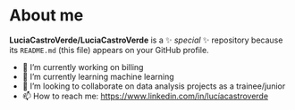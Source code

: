 # About me


**LuciaCastroVerde/LuciaCastroVerde** is a ✨ _special_ ✨ repository because its `README.md` (this file) appears on your GitHub profile.



- 🔭 I’m currently working on billing
- 🌱 I’m currently learning machine learning
- 👯 I’m looking to collaborate on data analysis projects as a trainee/junior
- 📫 How to reach me: https://www.linkedin.com/in/lucíacastroverde


